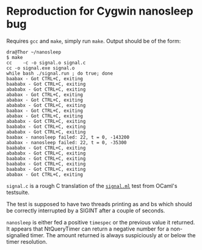 # Reproduction for Cygwin nanosleep bug

Requires `gcc` and `make`, simply run `make`. Output should be of the form:

```
dra@Thor ~/nanosleep
$ make
cc    -c -o signal.o signal.c
cc -o signal.exe signal.o
while bash ./signal.run ; do true; done
baabax - Got CTRL+C, exiting
baababx - Got CTRL+C, exiting
abababx - Got CTRL+C, exiting
ababax - Got CTRL+C, exiting
ababax - Got CTRL+C, exiting
abababx - Got CTRL+C, exiting
baabax - Got CTRL+C, exiting
ababax - Got CTRL+C, exiting
abababx - Got CTRL+C, exiting
baababx - Got CTRL+C, exiting
abababx - Got CTRL+C, exiting
baabax - nanosleep failed: 22, t = 0, -143200
ababax - nanosleep failed: 22, t = 0, -35300
baababx - Got CTRL+C, exiting
abababx - Got CTRL+C, exiting
baababx - Got CTRL+C, exiting
baababx - Got CTRL+C, exiting
baababx - Got CTRL+C, exiting
ababax - Got CTRL+C, exiting
```

`signal.c` is a rough C translation of the [`signal.ml`](https://github.com/ocaml/ocaml/blob/trunk/testsuite/tests/lib-threads/signal.ml)
test from OCaml's testsuite.

The test is supposed to have two threads printing as and bs which should be correctly interrupted by a SIGINT after
a couple of seconds.

`nanosleep` is either fed a positive `timespec` or the previous value it returned. It appears that
NtQueryTimer can return a negative number for a non-signalled timer. The amount returned is always
suspiciously at or below the timer resolution.
